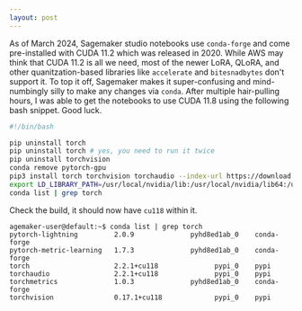 ```yaml
---
layout: post
---
```


As of March 2024, Sagemaker studio notebooks use `conda-forge` and come pre-installed with CUDA 11.2 which was released in 2020. While AWS may think that CUDA 11.2 is all we need, most of the newer LoRA, QLoRA, and other quanitzation-based libraries like `accelerate` and `bitesnadbytes` don't support it.
To top it off, Sagemaker makes it super-confusing and mind-numbingly silly to make any changes via `conda`. After multiple hair-pulling hours, I was able to get the notebooks to use CUDA 11.8 using the following bash snippet. Good luck.


```sh
#!/bin/bash

pip uninstall torch
pip uninstall torch # yes, you need to run it twice
pip uninstall torchvision
conda remove pytorch-gpu
pip3 install torch torchvision torchaudio --index-url https://download.pytorch.org/whl/cu118
export LD_LIBRARY_PATH=/usr/local/nvidia/lib:/usr/local/nvidia/lib64:/usr/local/cuda-11.8/lib64/
conda list | grep torch
```

Check the build, it should now have `cu118` within it.

```
agemaker-user@default:~$ conda list | grep torch
pytorch-lightning         2.0.9              pyhd8ed1ab_0    conda-forge
pytorch-metric-learning   1.7.3              pyhd8ed1ab_0    conda-forge
torch                     2.2.1+cu118              pypi_0    pypi
torchaudio                2.2.1+cu118              pypi_0    pypi
torchmetrics              1.0.3              pyhd8ed1ab_0    conda-forge
torchvision               0.17.1+cu118             pypi_0    pypi
```

